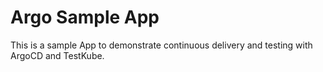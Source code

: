# Argo Sample App

This is a sample App to demonstrate continuous delivery and testing with ArgoCD and TestKube.
